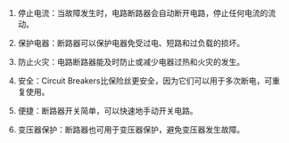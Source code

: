 

1. 停止电流：当故障发生时，电路断路器会自动断开电路，停止任何电流的流动。

2. 保护电器：断路器可以保护电器免受过电、短路和过负载的损坏。

3. 防止火灾：电路断路器能及时防止或减少电器过热和火灾的发生。

4. 安全：Circuit Breakers比保险丝更安全，因为它们可以用于多次断电，可重复使用。

5. 便捷：断路器开关简单，可以快速地手动开关电路。

6. 变压器保护：断路器也可用于变压器保护，避免变压器发生故障。